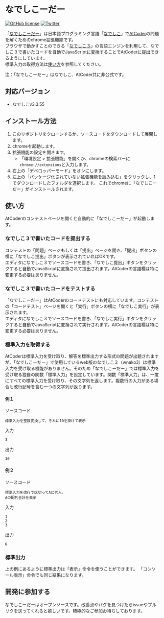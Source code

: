 # なでしこーだー
[![GitHub license](https://img.shields.io/github/license/axt-one/nadesicoder)](https://github.com/axt-one/nadesicoder/blob/master/LICENSE) [![Twitter](https://img.shields.io/twitter/url?style=social&url=https%3A%2F%2Fgithub.com%2Faxt-one%2Fnadesicoder)](https://twitter.com/intent/tweet?text=Wow:&url=https%3A%2F%2Fgithub.com%2Faxt-one%2Fnadesicoder)  

「[なでしこーだー](https://axt-one.github.io/nadesicoder/)」は日本語プログラミング言語「[なでしこ](https://nadesi.com/top/)」で[AtCoder](https://atcoder.jp/)の問題を解くためのchrome拡張機能です。  
ブラウザで動かすことのできる「[なでしこ３](https://nadesi.com/doc3/)」の言語エンジンを利用して、なでしこ３で書いたコードを自動でJavaScriptに変換することでAtCoderに提出できるようにしています。  
標準入力の取得方法は[使い方](#使い方)を参照してください。  

注：「なでしこーだー」はなでしこ、AtCoder共に非公式です。

## 対応バージョン
- なでしこv3.3.55

## インストール方法
1. このリポジトリをクローンするか、ソースコードをダウンロードして展開します。
2. chromeを起動します。
3. 拡張機能の設定を開きます。
   - 「環境設定 > 拡張機能」を開くか、chromeの検索バーに`chrome://extensions`と入力します。
4. 右上の「デベロッパーモード」をオンにします。
5. 左上の「パッケージ化されていない拡張機能を読み込む」をクリックし、1.でダウンロードしたフォルダを選択します。
これでchromeに「なでしこーだー」がインストールされます。

## 使い方
AtCoderのコンテストページを開くと自動的に「なでしこーだー」が起動します。
### なでしこ３で書いたコードを提出する
コンテストの「問題」ページもしくは「提出」ページを開き、「提出」ボタンの横に「なでしこ提出」ボタンが表示されていればOKです。  
エディタになでしこ３でソースコードを書き、「なでしこ提出」ボタンをクリックすると自動でJavaScriptに変換されて提出されます。AtCoderの言語欄は特に変更する必要はありません。


### なでしこ３で書いたコードをテストする
「なでしこーだー」はAtCoderのコードテストにも対応しています。コンテストの「コードテスト」ページを開くと「実行」ボタンの横に「なでしこ実行」が表示されます。  
エディタになでしこ３でソースコードを書き、「なでしこ実行」ボタンをクリックすると自動でJavaScriptに変換されて実行されます。AtCoderの言語欄は特に変更する必要はありません。


### 標準入力を取得する
AtCoderは標準入力を受け取り、解答を標準出力する形式の問題が出題されますが、「なでしこーだー」で使用しているweb版のなでしこ３（wnako3）は標準入力を受け取る機能がありません。そのため「なでしこーだー」では標準入力を受け取る独自の関数「標準入力」を設定しています。関数「標準入力」は、一度にすべての標準入力を受け取り、その文字列を返します。複数行の入力がある場合も改行記号を含む一つの文字列が返ります。

#### 例１

ソースコード
```なでしこ３
標準入力を整数変換して、それに10を掛けて表示
```
入力
```
3
```
出力
```
30
```

#### 例２

ソースコード
```なでしこ３
標準入力を改行で区切ってAに代入。
Aの配列合計を表示
```
入力
```
1
2
3
```
出力
```
6
```

### 標準出力
上の例にあるように標準出力は「表示」命令を使うことができます。
「コンソール表示」命令でも同じ結果になります。

## 開発に参加する
なでしこーだーはオープンソースです。改善点やバグを見つけたらissueやプルリクを送ってくれると嬉しいです。積極的なご参加お待ちしております。